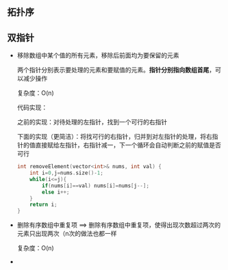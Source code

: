 ## 拓扑序



## 双指针

- 移除数组中某个值的所有元素，移除后前面均为要保留的元素

  两个指针分别表示要处理的元素和要赋值的元素。**指针分别指向数组首尾**，可以减少操作

  复杂度：O(n)

  代码实现：

  之前的实现：对待处理的左指针，找到一个可行的右指针

  下面的实现（更简洁）：将找可行的右指针，归并到对左指针的处理，将右指针的值直接赋给左指针，右指针减一，下一个循环会自动判断之前的赋值是否可行

  ```c++
  int removeElement(vector<int>& nums, int val) {
      int i=0,j=nums.size()-1;
      while(i<=j){
          if(nums[i]==val) nums[i]=nums[j--];
          else i++;
      }
      return i;
  }
  ```

- 删除有序数组中重复项 ==> 删除有序数组中重复项，使得出现次数超过两次的元素只出现两次（n次的做法也都一样

  复杂度：O(n)

- 
